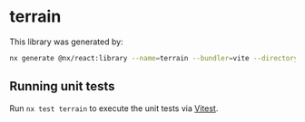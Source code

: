 # terrain

This library was generated by:

```sh
nx generate @nx/react:library --name=terrain --bundler=vite --directory=packages/terrain --compiler=swc --importPath=@takram/three-terrain --style=none --unitTestRunner=jest --no-interactive
```

## Running unit tests

Run `nx test terrain` to execute the unit tests via [Vitest](https://vitest.dev/).
